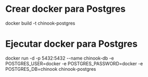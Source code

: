# Crear docker para Postgres

docker build -t chinook-postgres 

# Ejecutar docker para Postgres

docker run -d -p 5432:5432 --name chinook-db -e POSTGRES_USER=docker -e POSTGRES_PASSWORD=docker -e POSTGRES_DB=chinook chinook-postgres